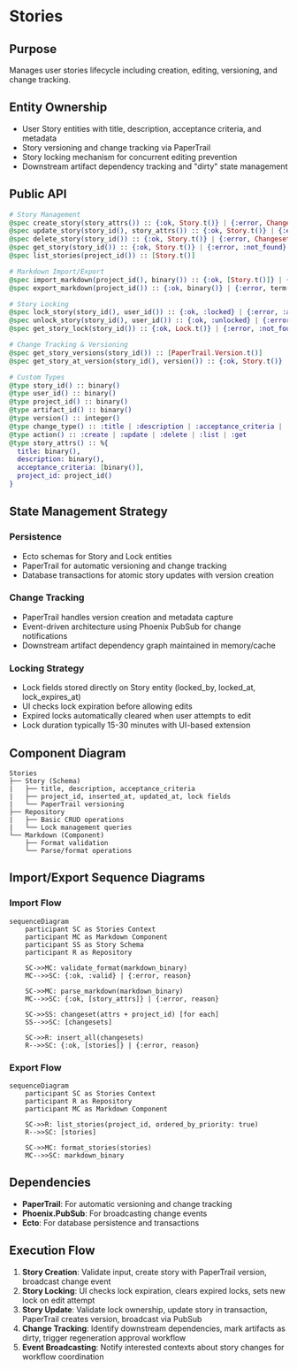 # Stories

## Purpose
Manages user stories lifecycle including creation, editing, versioning, and change tracking.

## Entity Ownership
- User Story entities with title, description, acceptance criteria, and metadata
- Story versioning and change tracking via PaperTrail
- Story locking mechanism for concurrent editing prevention
- Downstream artifact dependency tracking and "dirty" state management

## Public API
```elixir
# Story Management
@spec create_story(story_attrs()) :: {:ok, Story.t()} | {:error, Changeset.t()}
@spec update_story(story_id(), story_attrs()) :: {:ok, Story.t()} | {:error, Changeset.t()}
@spec delete_story(story_id()) :: {:ok, Story.t()} | {:error, Changeset.t()}
@spec get_story(story_id()) :: {:ok, Story.t()} | {:error, :not_found}
@spec list_stories(project_id()) :: [Story.t()]

# Markdown Import/Export
@spec import_markdown(project_id(), binary()) :: {:ok, [Story.t()]} | {:error, term()}
@spec export_markdown(project_id()) :: {:ok, binary()} | {:error, term()}

# Story Locking
@spec lock_story(story_id(), user_id()) :: {:ok, :locked} | {:error, :already_locked}
@spec unlock_story(story_id(), user_id()) :: {:ok, :unlocked} | {:error, :not_locked}
@spec get_story_lock(story_id()) :: {:ok, Lock.t()} | {:error, :not_found}

# Change Tracking & Versioning
@spec get_story_versions(story_id()) :: [PaperTrail.Version.t()]
@spec get_story_at_version(story_id(), version()) :: {:ok, Story.t()} | {:error, :not_found}

# Custom Types
@type story_id() :: binary()
@type user_id() :: binary()
@type project_id() :: binary()
@type artifact_id() :: binary()
@type version() :: integer()
@type change_type() :: :title | :description | :acceptance_criteria | :created | :deleted
@type action() :: :create | :update | :delete | :list | :get
@type story_attrs() :: %{
  title: binary(),
  description: binary(),
  acceptance_criteria: [binary()],
  project_id: project_id()
}
```

## State Management Strategy
### Persistence
- Ecto schemas for Story and Lock entities
- PaperTrail for automatic versioning and change tracking
- Database transactions for atomic story updates with version creation

### Change Tracking
- PaperTrail handles version creation and metadata capture
- Event-driven architecture using Phoenix PubSub for change notifications
- Downstream artifact dependency graph maintained in memory/cache

### Locking Strategy
- Lock fields stored directly on Story entity (locked_by, locked_at, lock_expires_at)
- UI checks lock expiration before allowing edits
- Expired locks automatically cleared when user attempts to edit
- Lock duration typically 15-30 minutes with UI-based extension

## Component Diagram
```
Stories
├── Story (Schema)
|   ├── title, description, acceptance_criteria
|   ├── project_id, inserted_at, updated_at, lock fields
|   └── PaperTrail versioning
├── Repository
|   ├── Basic CRUD operations
|   └── Lock management queries
└── Markdown (Component)
    ├── Format validation
    └── Parse/format operations
```

## Import/Export Sequence Diagrams

### Import Flow
```mermaid
sequenceDiagram
    participant SC as Stories Context
    participant MC as Markdown Component
    participant SS as Story Schema
    participant R as Repository

    SC->>MC: validate_format(markdown_binary)
    MC-->>SC: {:ok, :valid} | {:error, reason}
    
    SC->>MC: parse_markdown(markdown_binary)
    MC-->>SC: {:ok, [story_attrs]} | {:error, reason}
    
    SC->>SS: changeset(attrs + project_id) [for each]
    SS-->>SC: [changesets]
    
    SC->>R: insert_all(changesets)
    R-->>SC: {:ok, [stories]} | {:error, reason}
```

### Export Flow
```mermaid
sequenceDiagram
    participant SC as Stories Context
    participant R as Repository
    participant MC as Markdown Component

    SC->>R: list_stories(project_id, ordered_by_priority: true)
    R-->>SC: [stories]
    
    SC->>MC: format_stories(stories)
    MC-->>SC: markdown_binary
```

## Dependencies
- **PaperTrail**: For automatic versioning and change tracking
- **Phoenix.PubSub**: For broadcasting change events
- **Ecto**: For database persistence and transactions

## Execution Flow
1. **Story Creation**: Validate input, create story with PaperTrail version, broadcast change event
2. **Story Locking**: UI checks lock expiration, clears expired locks, sets new lock on edit attempt
3. **Story Update**: Validate lock ownership, update story in transaction, PaperTrail creates version, broadcast via PubSub
4. **Change Tracking**: Identify downstream dependencies, mark artifacts as dirty, trigger regeneration approval workflow
5. **Event Broadcasting**: Notify interested contexts about story changes for workflow coordination